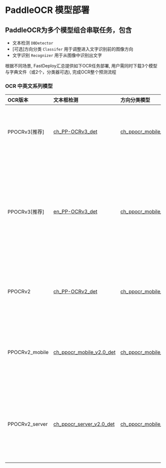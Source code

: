 # PaddleOCR 模型部署

## PaddleOCR为多个模型组合串联任务，包含
- 文本检测 `DBDetector`
- [可选]方向分类 `Classifer` 用于调整进入文字识别前的图像方向
- 文字识别 `Recognizer` 用于从图像中识别出文字

根据不同场景, FastDeploy汇总提供如下OCR任务部署, 用户需同时下载3个模型与字典文件（或2个，分类器可选), 完成OCR整个预测流程

### OCR 中英文系列模型

| OCR版本 | 文本框检测 | 方向分类模型 | 文字识别 |字典文件| 说明 |
|:----|:----|:----|:----|:----|:--------|
| PPOCRv3[推荐] |[ch_PP-OCRv3_det](https://paddleocr.bj.bcebos.com/PP-OCRv3/chinese/ch_PP-OCRv3_det_infer.tar) | [ch_ppocr_mobile_v2.0_cls](https://bj.bcebos.com/paddlehub/fastdeploy/ch_ppocr_mobile_v2.0_cls_infer.tar.gz) | [ch_PP-OCRv3_rec](https://paddleocr.bj.bcebos.com/PP-OCRv3/chinese/ch_PP-OCRv3_rec_infer.tar) | [ppocr_keys_v1.txt](https://bj.bcebos.com/paddlehub/fastdeploy/ppocr_keys_v1.txt) | OCRv3系列原始超轻量模型，支持中英文、多语种文本检测 |
| PPOCRv3[推荐] |[en_PP-OCRv3_det](https://bj.bcebos.com/paddlehub/fastdeploy/en_PP-OCRv3_det_infer.tar.gz) | [ch_ppocr_mobile_v2.0_cls](https://bj.bcebos.com/paddlehub/fastdeploy/ch_ppocr_mobile_v2.0_cls_infer.tar.gz) | [en_PP-OCRv3_rec](https://paddleocr.bj.bcebos.com/PP-OCRv3/english/en_PP-OCRv3_rec_infer.tar) | [en_dict.txt](https://bj.bcebos.com/paddlehub/fastdeploy/en_dict.txt) | OCRv3系列原始超轻量模型，支持英文与数字识别，除检测模型和识别模型的训练数据与中文模型不同以外，无其他区别 |
| PPOCRv2 |[ch_PP-OCRv2_det](https://bj.bcebos.com/paddlehub/fastdeploy/ch_PP-OCRv2_det_infer.tar.gz) | [ch_ppocr_mobile_v2.0_cls](https://bj.bcebos.com/paddlehub/fastdeploy/ch_ppocr_mobile_v2.0_cls_infer.tar.gz) | [ch_PP-OCRv2_rec](https://bj.bcebos.com/paddlehub/fastdeploy/ch_PP-OCRv2_rec_infer.tar.gz) | [ppocr_keys_v1.txt](https://bj.bcebos.com/paddlehub/fastdeploy/ppocr_keys_v1.txt) | OCRv2系列原始超轻量模型，支持中英文、多语种文本检测 |
| PPOCRv2_mobile |[ch_ppocr_mobile_v2.0_det](https://bj.bcebos.com/paddlehub/fastdeploy/ch_ppocr_mobile_v2.0_det_infer.tar.gz) | [ch_ppocr_mobile_v2.0_cls](https://bj.bcebos.com/paddlehub/fastdeploy/ch_ppocr_mobile_v2.0_cls_infer.tar.gz) | [ch_ppocr_mobile_v2.0_rec](https://bj.bcebos.com/paddlehub/fastdeploy/ch_ppocr_mobile_v2.0_rec_infer.tar.gz) | [ppocr_keys_v1.txt](https://bj.bcebos.com/paddlehub/fastdeploy/ppocr_keys_v1.txt) | OCRv2系列原始超轻量模型，支持中英文、多语种文本检测,比PPOCRv2更加轻量 |
| PPOCRv2_server |[ch_ppocr_server_v2.0_det](https://bj.bcebos.com/paddlehub/fastdeploy/ch_ppocr_server_v2.0_det_infer.tar.gz) | [ch_ppocr_mobile_v2.0_cls](https://bj.bcebos.com/paddlehub/fastdeploy/ch_ppocr_mobile_v2.0_cls_infer.tar.gz) | [ch_ppocr_server_v2.0_rec](https://bj.bcebos.com/paddlehub/fastdeploy/ch_ppocr_server_v2.0_rec_infer.tar.gz) |[ppocr_keys_v1.txt](https://bj.bcebos.com/paddlehub/fastdeploy/ppocr_keys_v1.txt) | OCRv2服务器系列模型, 支持中英文、多语种文本检测，比超轻量模型更大，但效果更好|

